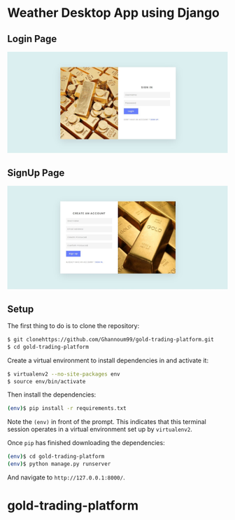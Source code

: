 # Weather Desktop App using Django

## Login Page
<div>
     <img src="https://github.com/Ghannoum99/gold-trading-platform/blob/main/login-image.jpeg">
</div>

## SignUp Page
<div>
     <img src="https://github.com/Ghannoum99/gold-trading-platform/blob/main/signup-image.jpeg">
</div>

## Setup

The first thing to do is to clone the repository:

```sh
$ git clonehttps://github.com/Ghannoum99/gold-trading-platform.git
$ cd gold-trading-platform
```

Create a virtual environment to install dependencies in and activate it:

```sh
$ virtualenv2 --no-site-packages env
$ source env/bin/activate
```

Then install the dependencies:

```sh
(env)$ pip install -r requirements.txt
```
Note the `(env)` in front of the prompt. This indicates that this terminal
session operates in a virtual environment set up by `virtualenv2`.

Once `pip` has finished downloading the dependencies:
```sh
(env)$ cd gold-trading-platform
(env)$ python manage.py runserver
```
And navigate to `http://127.0.0.1:8000/`.

# gold-trading-platform
